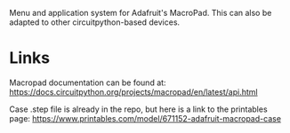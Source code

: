 Menu and application system for Adafruit's MacroPad. This can also be adapted to other circuitpython-based devices.


# Links
Macropad documentation can be found at: https://docs.circuitpython.org/projects/macropad/en/latest/api.html

Case .step file is already in the repo, but here is a link to the printables page: https://www.printables.com/model/671152-adafruit-macropad-case
